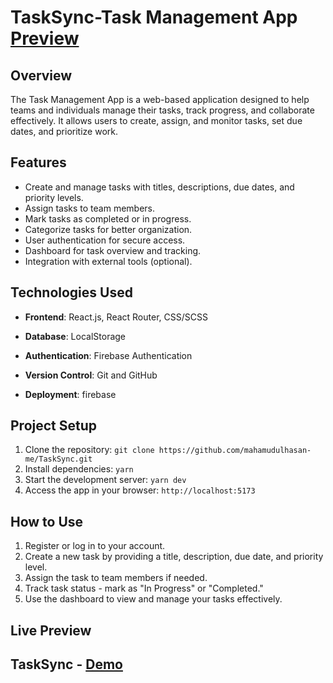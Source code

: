 # TaskSync-Task Management App [ Preview](https://tasksync-b0001.web.app/)

## Overview

The Task Management App is a web-based application designed to help teams and individuals manage their tasks, track progress, and collaborate effectively. It allows users to create, assign, and monitor tasks, set due dates, and prioritize work.

## Features

- Create and manage tasks with titles, descriptions, due dates, and priority levels.
- Assign tasks to team members.
- Mark tasks as completed or in progress.
- Categorize tasks for better organization.
- User authentication for secure access.
- Dashboard for task overview and tracking.
- Integration with external tools (optional).

## Technologies Used

- **Frontend**: React.js, React Router, CSS/SCSS

- **Database**: LocalStorage
- **Authentication**: Firebase Authentication
- **Version Control**: Git and GitHub
- **Deployment**: firebase

## Project Setup

1. Clone the repository: `git clone https://github.com/mahamudulhasan-me/TaskSync.git`
2. Install dependencies: `yarn`
3. Start the development server: `yarn dev`
4. Access the app in your browser: `http://localhost:5173`

## How to Use

1. Register or log in to your account.
2. Create a new task by providing a title, description, due date, and priority level.
3. Assign the task to team members if needed.
4. Track task status - mark as "In Progress" or "Completed."
5. Use the dashboard to view and manage your tasks effectively.

## Live Preview

## TaskSync - [ Demo](https://tasksync-b0001.web.app/)
